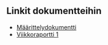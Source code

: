 
## Linkit dokumentteihin

- [Määrittelydokumentti](/Palautukset/Viikko1/Määrittelydokumentti.pdf)
- [Viikkoraportti 1 ](/Palautukset/Viikko1/Viikkoraportti_1.pdf)
